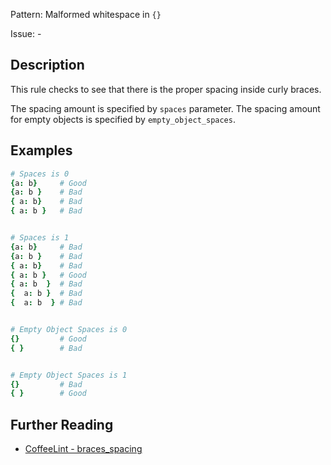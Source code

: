 Pattern: Malformed whitespace in `{}`

Issue: -

## Description

This rule checks to see that there is the proper spacing inside curly braces. 

The spacing amount is specified by `spaces` parameter. The spacing amount for empty objects is specified by `empty_object_spaces`.

## Examples

``` coffeescript
# Spaces is 0
{a: b}     # Good
{a: b }    # Bad
{ a: b}    # Bad
{ a: b }   # Bad


# Spaces is 1
{a: b}     # Bad
{a: b }    # Bad
{ a: b}    # Bad
{ a: b }   # Good
{ a: b  }  # Bad
{  a: b }  # Bad
{  a: b  } # Bad


# Empty Object Spaces is 0
{}         # Good
{ }        # Bad


# Empty Object Spaces is 1
{}         # Bad
{ }        # Good
```

## Further Reading

* [CoffeeLint - braces_spacing](https://coffeelint.github.io/#options)